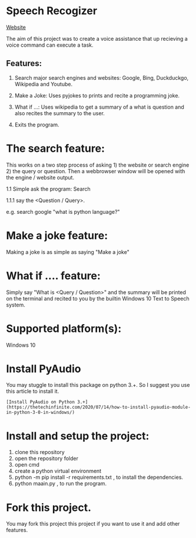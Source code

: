 # Speech Recogizer

[Website](https://equitek.herokuapp.com)

The aim of this project was to create a voice assistance that up recieving a voice command can execute a task.

## Features:
1. Search major search engines and websites: Google, Bing, Duckduckgo, Wikipedia and Youtube.

2. Make a Joke: Uses pyjokes to prints and recite a programming joke.

3. What if ...: Uses wikipedia to get a summary of a what is question and also recites the summary to the user.

4. Exits the program.


# The search feature:
This works on a two step process of asking 1) the website or search engine 2) the query or question. Then a webbrowser window will be opened with the engine / website output.

1.1 Simple ask the program: Search <Search enginge or Website> 	1.1.1 say the <Question / Query>.

e.g. search google 
	"what is python language?"

# Make a joke feature:
Making a joke is as simple as saying "Make a joke"

# What if .... feature:
Simply say "What is <Query / Question>" and the summary will be printed on the terminal and recited to you by the builtin Windows 10 Text to Speech system.


# Supported platform(s):
Windows 10

# Install PyAudio
You may stuggle to install this package on python 3.+. So I suggest you use this article to install it.

	[Install PyAudio on Python 3.+](https://thetechinfinite.com/2020/07/14/how-to-install-pyaudio-module-in-python-3-0-in-windows/)


# Install and setup the project:
1. clone this repository
2. open the repository folder
3. open cmd
4. create a python virtual environment 
5. python -m pip install -r requirements.txt , to install the dependencies.
6. python maain.py , to run the program.


# Fork this project.
You may fork this project this project if you want to use it and add other features.
